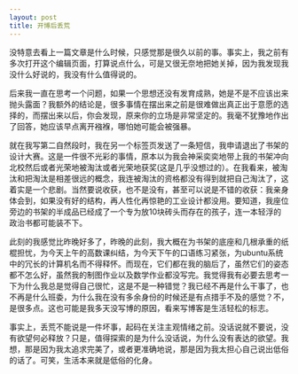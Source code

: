 ```yaml
---
layout: post
title: 开博后丢荒
---
```


没特意去看上一篇文章是什么时候，只感觉那是很久以前的事。事实上，我之前有多次打开这个编辑页面，打算说点什么，可是又很无奈地把她关掉，因为我发现我没什么好说的，我没有什么值得说的。

后来我一直在思考一个问题，如果一个思想还没有发育成熟，她是不是不应该出来抛头露面？我额外的结论是，很多事情在摆出来之前是很难做出真正出于意愿的选择的，而摆出来以后，你会发现，原来你的立场是非常坚定的。我毫不犹豫地作出了回答，她应该早点离开襁褓，哪怕她可能会被强暴。

就在我写第二自然段时，我在另一个标签页发送了一条短信，我申请退出了书架的设计大赛。这是一件很不光彩的事情，原本以为我会神采奕奕地带上我的书架冲向北校然后或者光荣地被淘汰或者光荣地获奖(这是几乎没想过的）。在我看来，被淘汰和把淘汰是相差很远的概念，我连被淘汰的资格都没有得到就把自己淘汰了，这着实是一个悲剧。当然要说收获，也不是没有，甚至可以说是不错的收获：我亲身体会到，如果没有好的结构，再人性化再惊艳的工业设计都没用。要知道，我座位旁边的书架的半成品已经成了一个专为放10块砖头而存在的孩子，连一本轻浮的政治书都可能装不下。

此刻的我感觉比昨晚好多了，昨晚的此刻，我大概在为书架的底座和几根承重的纸棍担忧，为今天上午的高数课纠结，为今天下午的口语练习紧张，为ubuntu系统中的冗长的计算机名而不得释怀。而现在，它们都在我的脑后了，虽然它们的姿态都不怎么好，虽然我的制图作业以及数学作业都没写完。我觉得我有必要去思考一下为什么我总是觉得自己很忙，这是不是一种错觉？我已经不再是什么干事了，也不再是什么班委，为什么我在没有多余身份的时候还是有点措手不及的感觉？不，是很多点。这也可能是我多天没写博的原因，看来写博客是生活轻松的标志。

事实上，丢荒不能说是一件坏事，起码在关注主观情绪之前。没话说就不要说，没有欲望何必释放？只是，值得探索的是为什么没话说，为什么没有表达的欲望。我想，那是因为我太追求完美了，或者更准确地说，那是因为我太担心自己说出低俗的话了。可笑，生活本来就是低俗的化身。